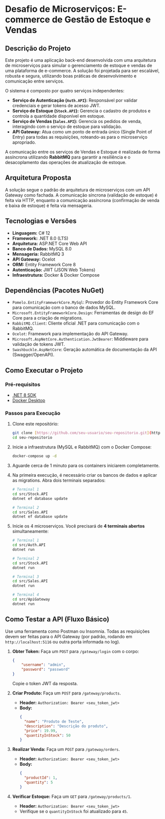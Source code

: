 # Desafio de Microserviços: E-commerce de Gestão de Estoque e Vendas

## Descrição do Projeto

Este projeto é uma aplicação back-end desenvolvida com uma arquitetura de microserviços para simular o gerenciamento de estoque e vendas de uma plataforma de e-commerce. A solução foi projetada para ser escalável, robusta e segura, utilizando boas práticas de desenvolvimento e comunicação entre serviços.

O sistema é composto por quatro serviços independentes:
* **Serviço de Autenticação (`Auth.API`):** Responsável por validar credenciais e gerar tokens de acesso JWT.
* **Serviço de Estoque (`Stock.API`):** Gerencia o cadastro de produtos e controla a quantidade disponível em estoque.
* **Serviço de Vendas (`Sales.API`):** Gerencia os pedidos de venda, interagindo com o serviço de estoque para validação.
* **API Gateway:** Atua como um ponto de entrada único (Single Point of Entry) para todas as requisições, roteando-as para o microserviço apropriado.

A comunicação entre os serviços de Vendas e Estoque é realizada de forma assíncrona utilizando **RabbitMQ** para garantir a resiliência e o desacoplamento das operações de atualização de estoque.

## Arquitetura Proposta

A solução segue o padrão de arquitetura de microserviços com um API Gateway como fachada. A comunicação síncrona (validação de estoque) é feita via HTTP, enquanto a comunicação assíncrona (confirmação de venda e baixa de estoque) é feita via mensageria.

## Tecnologias e Versões

* **Linguagem:** C# 12
* **Framework:** .NET 8.0 (LTS)
* **Arquitetura:** ASP.NET Core Web API
* **Banco de Dados:** MySQL 8.0
* **Mensageria:** RabbitMQ 3
* **API Gateway:** Ocelot
* **ORM:** Entity Framework Core 8
* **Autenticação:** JWT (JSON Web Tokens)
* **Infraestrutura:** Docker & Docker Compose

## Dependências (Pacotes NuGet)

* `Pomelo.EntityFrameworkCore.MySql`: Provedor do Entity Framework Core para comunicação com o banco de dados MySQL.
* `Microsoft.EntityFrameworkCore.Design`: Ferramentas de design do EF Core para a criação de migrations.
* `RabbitMQ.Client`: Cliente oficial .NET para comunicação com o RabbitMQ.
* `Ocelot`: Framework para implementação do API Gateway.
* `Microsoft.AspNetCore.Authentication.JwtBearer`: Middleware para validação de tokens JWT.
* `Swashbuckle.AspNetCore`: Geração automática de documentação da API (Swagger/OpenAPI).

## Como Executar o Projeto

### Pré-requisitos
* [.NET 8 SDK](https://dotnet.microsoft.com/en-us/download/dotnet/8.0)
* [Docker Desktop](https://www.docker.com/products/docker-desktop/)

### Passos para Execução
1.  Clone este repositório:
    ```bash
    git clone [https://github.com/seu-usuario/seu-repositorio.git](https://github.com/seu-usuario/seu-repositorio.git)
    cd seu-repositorio
    ```
2.  Inicie a infraestrutura (MySQL e RabbitMQ) com o Docker Compose:
    ```bash
    docker-compose up -d
    ```
3.  Aguarde cerca de 1 minuto para os containers iniciarem completamente.

4.  Na primeira execução, é necessário criar os bancos de dados e aplicar as migrations. Abra dois terminais separados:
    ```bash
    # Terminal 1
    cd src/Stock.API
    dotnet ef database update

    # Terminal 2
    cd src/Sales.API
    dotnet ef database update
    ```
5.  Inicie os 4 microserviços. Você precisará de **4 terminais abertos** simultaneamente:
    ```bash
    # Terminal 1
    cd src/Auth.API
    dotnet run

    # Terminal 2
    cd src/Stock.API
    dotnet run

    # Terminal 3
    cd src/Sales.API
    dotnet run

    # Terminal 4
    cd src/ApiGateway
    dotnet run
    ```

## Como Testar a API (Fluxo Básico)

Use uma ferramenta como Postman ou Insomnia. Todas as requisições devem ser feitas para o API Gateway (por padrão, rodando em `http://localhost:5116` ou outra porta informada no log).

1.  **Obter Token:** Faça um `POST` para `/gateway/login` com o corpo:
    ```json
    {
        "username": "admin",
        "password": "password"
    }
    ```
    Copie o token JWT da resposta.

2.  **Criar Produto:** Faça um `POST` para `/gateway/products`.
    * **Header:** `Authorization: Bearer <seu_token_jwt>`
    * **Body:**
        ```json
        {
          "name": "Produto de Teste",
          "description": "Descrição do produto",
          "price": 19.99,
          "quantityInStock": 50
        }
        ```

3.  **Realizar Venda:** Faça um `POST` para `/gateway/orders`.
    * **Header:** `Authorization: Bearer <seu_token_jwt>`
    * **Body:**
        ```json
        {
          "productId": 1,
          "quantity": 5
        }
        ```
4.  **Verificar Estoque:** Faça um `GET` para `/gateway/products/1`.
    * **Header:** `Authorization: Bearer <seu_token_jwt>`
    * Verifique se o `quantityInStock` foi atualizado para `45`.